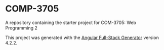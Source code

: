 # COMP-3705
A repository containing the starter project for COM-3705: Web Programming 2

This project was generated with the [Angular Full-Stack Generator](https://github.com/DaftMonk/generator-angular-fullstack) version 4.2.2.

